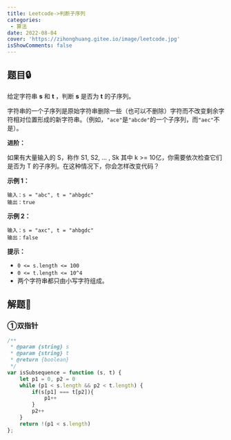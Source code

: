 ```yaml
---
title: Leetcode->判断子序列
categories: 
 - 算法
date: 2022-08-04
cover: 'https://zihonghuang.gitee.io/image/leetcode.jpg'
isShowComments: false
---
```


## 题目:lock:

给定字符串 **s** 和 **t** ，判断 **s** 是否为 **t** 的子序列。

字符串的一个子序列是原始字符串删除一些（也可以不删除）字符而不改变剩余字符相对位置形成的新字符串。（例如，`"ace"`是`"abcde"`的一个子序列，而`"aec"`不是）。

**进阶：**

如果有大量输入的 S，称作 S1, S2, ... , Sk 其中 k >= 10亿，你需要依次检查它们是否为 T 的子序列。在这种情况下，你会怎样改变代码？

**示例 1：**

```
输入：s = "abc", t = "ahbgdc"
输出：true
```

**示例 2：**

```
输入：s = "axc", t = "ahbgdc"
输出：false
```

**提示：**

- `0 <= s.length <= 100`
- `0 <= t.length <= 10^4`
- 两个字符串都只由小写字符组成。

## 解题:key:

### ①双指针

```javascript
/**
 * @param {string} s
 * @param {string} t
 * @return {boolean}
 */
var isSubsequence = function (s, t) {
    let p1 = 0, p2 = 0
    while (p1 < s.length && p2 < t.length) {
        if(s[p1] === t[p2]){
            p1++
        }
        p2++
    }
    return !(p1 < s.length)
};
```

